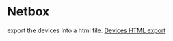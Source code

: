 # Netbox

export the devices into a html file.
[Devices HTML export](./Export%20Templates/Devices-HTML-export.json)
